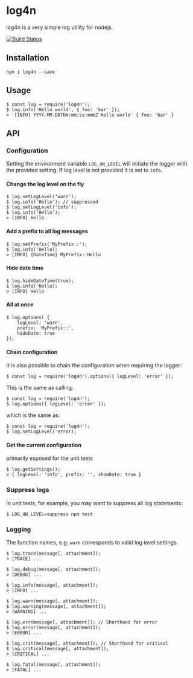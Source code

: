 # log4n

log4n is a very simple log utility for nodejs.

[![Build Status](https://travis-ci.org/carlnordenfelt/log4n.svg?branch=master)](https://travis-ci.org/carlnordenfelt/log4n)

## Installation
```
npm i log4n --save
```

## Usage
```
$ const log = require('log4n');
$ log.info('Hello world', { foo: 'bar' });
> '[INFO] YYYY-MM-DDTHH:mm:ss:mmmZ Hello world' { foo: 'bar' }
```

## API

### Configuration
Setting the environment variable `LOG_4N_LEVEL` will initiate the logger with the provided setting.
If log level is not provided it is set to `info`.

#### Change the log level on the fly
```
$ log.setLogLevel('warn');
$ log.info('Hello'); // suppressed
$ log.setLogLevel('info');
$ log.info('Hello');
> [INFO] Hello
```

#### Add a prefix to all log messages
```
$ log.setPrefix('MyPrefix::');
$ log.info('Hello);
> [INFO] {DateTime} MyPrefix::Hello
```

#### Hide date time
```
$ log.hideDateTime(true);
$ log.info('Hello);
> [INFO] Hello
```

#### All at once
```
$ log.options( {
    logLevel: 'warn',
    prefix: 'MyPrefix::',
    hideDate: true
});
```

#### Chain configuration
It is also possible to chain the configuration when requiring the logger:

```
$ const log = require('log4n').options({ logLevel: 'error' });
```
This is the same as calling:
```
$ const log = require('log4n');
$ log.options({ logLevel: 'error' });
```
which is the same as:
```
$ const log = require('log4n');
$ log.setLogLevel('error);
```

#### Get the current configuration
primarily exposed for the unit tests
```
$ log.getSettings();
> { logLevel: 'info', prefix: '', showDate: true }
```

### Suppress logs
In unit tests, for example, you may want to suppress all log statements:
```
$ LOG_4N_LEVEL=suppress npm test
```

### Logging 
The function names, e.g: `warn` corresponds to valid log level settings.
```
$ log.trace(message[, attachment]);
> [TRACE] ...

$ log.debug(message[, attachment]);
> [DEBUG] ... 

$ log.info(message[, attachment]);
> [INFO] ...

$ log.warn(message[, attachment]);
$ log.warning(message[, attachment]);
> [WARNING] ...

$ log.err(message[, attachment]); // Shorthand for error
$ log.error(message[, attachment]);
> [ERROR] ...

$ log.crit(message[, attachment]); // Shorthand for critical
$ log.critical(message[, attachment]);
> [CRITICAL] ...

$ log.fatal(message[, attachment]);
> [FATAL] ...
```
